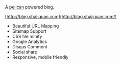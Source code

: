 A [pelican](https://github.com/getpelican/pelican) powered blog.

[http://blog.shajiquan.com](http://blog.shajiquan.com/)

- Beautiful URL Mapping
- Sitemap Support
- CSS file minify
- Google Analytics
- Disqus Comment
- Social share
- Responsive, mobile friendly
